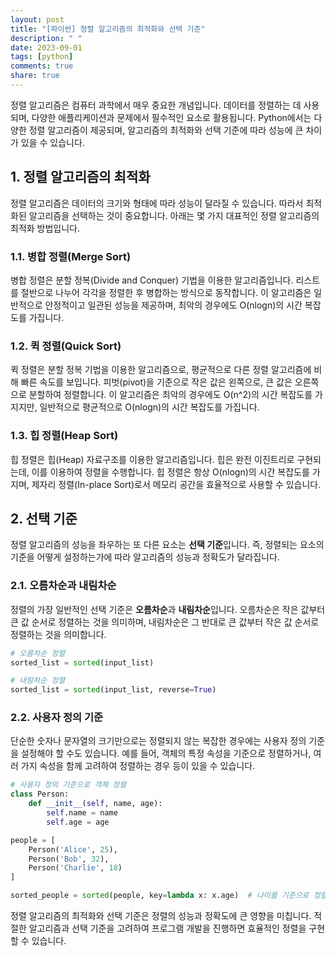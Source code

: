 ```yaml
---
layout: post
title: "[파이썬] 정렬 알고리즘의 최적화와 선택 기준"
description: " "
date: 2023-09-01
tags: [python]
comments: true
share: true
---
```


정렬 알고리즘은 컴퓨터 과학에서 매우 중요한 개념입니다. 데이터를 정렬하는 데 사용되며, 다양한 애플리케이션과 문제에서 필수적인 요소로 활용됩니다. Python에서는 다양한 정렬 알고리즘이 제공되며, 알고리즘의 최적화와 선택 기준에 따라 성능에 큰 차이가 있을 수 있습니다.

## 1. 정렬 알고리즘의 최적화

정렬 알고리즘은 데이터의 크기와 형태에 따라 성능이 달라질 수 있습니다. 따라서 최적화된 알고리즘을 선택하는 것이 중요합니다. 아래는 몇 가지 대표적인 정렬 알고리즘의 최적화 방법입니다.

### 1.1. 병합 정렬(Merge Sort)

병합 정렬은 분할 정복(Divide and Conquer) 기법을 이용한 알고리즘입니다. 리스트를 절반으로 나누어 각각을 정렬한 후 병합하는 방식으로 동작합니다. 이 알고리즘은 일반적으로 안정적이고 일관된 성능을 제공하며, 최악의 경우에도 O(nlogn)의 시간 복잡도를 가집니다.

### 1.2. 퀵 정렬(Quick Sort)

퀵 정렬은 분할 정복 기법을 이용한 알고리즘으로, 평균적으로 다른 정렬 알고리즘에 비해 빠른 속도를 보입니다. 피벗(pivot)을 기준으로 작은 값은 왼쪽으로, 큰 값은 오른쪽으로 분할하여 정렬합니다. 이 알고리즘은 최악의 경우에도 O(n^2)의 시간 복잡도를 가지지만, 일반적으로 평균적으로 O(nlogn)의 시간 복잡도를 가집니다.

### 1.3. 힙 정렬(Heap Sort)

힙 정렬은 힙(Heap) 자료구조를 이용한 알고리즘입니다. 힙은 완전 이진트리로 구현되는데, 이를 이용하여 정렬을 수행합니다. 힙 정렬은 항상 O(nlogn)의 시간 복잡도를 가지며, 제자리 정렬(In-place Sort)로서 메모리 공간을 효율적으로 사용할 수 있습니다.

## 2. 선택 기준

정렬 알고리즘의 성능을 좌우하는 또 다른 요소는 **선택 기준**입니다. 즉, 정렬되는 요소의 기준을 어떻게 설정하는가에 따라 알고리즘의 성능과 정확도가 달라집니다.

### 2.1. 오름차순과 내림차순

정렬의 가장 일반적인 선택 기준은 **오름차순**과 **내림차순**입니다. 오름차순은 작은 값부터 큰 값 순서로 정렬하는 것을 의미하며, 내림차순은 그 반대로 큰 값부터 작은 값 순서로 정렬하는 것을 의미합니다.

```python
# 오름차순 정렬
sorted_list = sorted(input_list)

# 내림차순 정렬
sorted_list = sorted(input_list, reverse=True)
```

### 2.2. 사용자 정의 기준

단순한 숫자나 문자열의 크기만으로는 정렬되지 않는 복잡한 경우에는 사용자 정의 기준을 설정해야 할 수도 있습니다. 예를 들어, 객체의 특정 속성을 기준으로 정렬하거나, 여러 가지 속성을 함께 고려하여 정렬하는 경우 등이 있을 수 있습니다.

```python
# 사용자 정의 기준으로 객체 정렬
class Person:
    def __init__(self, name, age):
        self.name = name
        self.age = age

people = [
    Person('Alice', 25),
    Person('Bob', 32),
    Person('Charlie', 18)
]

sorted_people = sorted(people, key=lambda x: x.age)  # 나이를 기준으로 정렬
```

정렬 알고리즘의 최적화와 선택 기준은 정렬의 성능과 정확도에 큰 영향을 미칩니다. 적절한 알고리즘과 선택 기준을 고려하여 프로그램 개발을 진행하면 효율적인 정렬을 구현할 수 있습니다.